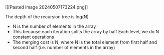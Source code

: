 ![[Pasted image 20240507173224.png]]

The depth of the recursion tree is log(N)
- N is the number of elements in the array
- This because each iteration splits the array by half
Each level, we do N constant operations
- The merging cost is N, where N is the total element from first half and second half (i.e. number of elements in the array)